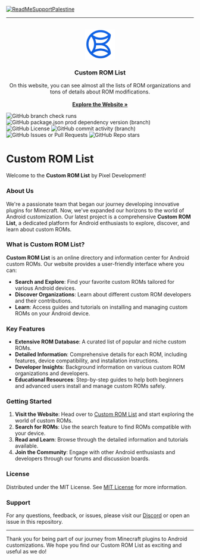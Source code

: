 [![ReadMeSupportPalestine](https://raw.githubusercontent.com/Safouene1/support-palestine-banner/master/banner-support.svg)](https://techforpalestine.org/learn-more)

---

<br/>
<div align="center">
<a href="https://github.com/ShaanCoding/ReadME-Generator">
<img src="\static\img\logo.png" alt="Logo" width="80" height="80">
</a>
<h3 align="center">Custom ROM List</h3>
<p align="center">On this website, you can see almost all the lists of ROM organizations and tons of details about ROM modifications.<br/>
<br/>
<a href="https://itz-rj-here.github.io/Custom-ROM-List/"><strong>Explore the Website »</strong></a><br/>
</p>
</div>

![GitHub branch check runs](https://img.shields.io/github/check-runs/itz-rj-here/Custom-ROM-List/main)
![GitHub package.json prod dependency version (branch)](https://img.shields.io/github/package-json/dependency-version/itz-rj-here/Custom-ROM-List/%40docusaurus%2Fcore/main)
![GitHub License](https://img.shields.io/github/license/itz-rj-here/Custom-ROM-List)
![GitHub commit activity (branch)](https://img.shields.io/github/commit-activity/t/itz-rj-here/Custom-ROM-List/main)
![GitHub Issues or Pull Requests](https://img.shields.io/github/issues/itz-rj-here/Custom-ROM-List)
![GitHub Repo stars](https://img.shields.io/github/stars/itz-rj-here/Custom-ROM-List)

# Custom ROM List

Welcome to the **Custom ROM List** by Pixel Development!

### About Us

We're a passionate team that began our journey developing innovative plugins for Minecraft. Now, we've expanded our horizons to the world of Android customization. Our latest project is a comprehensive **Custom ROM List**, a dedicated platform for Android enthusiasts to explore, discover, and learn about custom ROMs.

### What is Custom ROM List?

**Custom ROM List** is an online directory and information center for Android custom ROMs. Our website provides a user-friendly interface where you can:

- **Search and Explore**: Find your favorite custom ROMs tailored for various Android devices.
- **Discover Organizations**: Learn about different custom ROM developers and their contributions.
- **Learn**: Access guides and tutorials on installing and managing custom ROMs on your Android device.

### Key Features

- **Extensive ROM Database**: A curated list of popular and niche custom ROMs.
- **Detailed Information**: Comprehensive details for each ROM, including features, device compatibility, and installation instructions.
- **Developer Insights**: Background information on various custom ROM organizations and developers.
- **Educational Resources**: Step-by-step guides to help both beginners and advanced users install and manage custom ROMs safely.

### Getting Started

1. **Visit the Website**: Head over to [Custom ROM List](https://itz-rj-here.github.io/Custom-ROM-List/) and start exploring the world of custom ROMs.
2. **Search for ROMs**: Use the search feature to find ROMs compatible with your device.
3. **Read and Learn**: Browse through the detailed information and tutorials available.
4. **Join the Community**: Engage with other Android enthusiasts and developers through our forums and discussion boards.

### License

Distributed under the MIT License. See [MIT License](https://opensource.org/licenses/MIT) for more information.

### Support

For any questions, feedback, or issues, please visit our [Discord](https://discord.gg/6gjTNXZ4z4) or open an issue in this repository.

---

Thank you for being part of our journey from Minecraft plugins to Android customizations. We hope you find our Custom ROM List as exciting and useful as we do!
